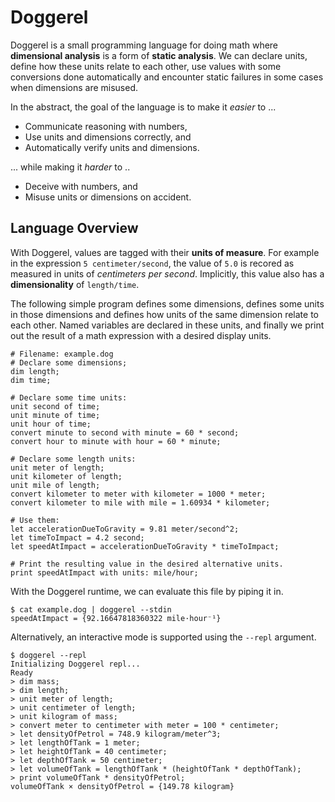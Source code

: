 # Doggerel

Doggerel is a small programming language for doing math where **dimensional
analysis** is a form of **static analysis**. We can declare units, define how
these units relate to each other, use values with some conversions done
automatically and encounter static failures in some cases when dimensions are
misused.

In the abstract, the goal of the language is to make it *easier* to ...

- Communicate reasoning with numbers,
- Use units and dimensions correctly, and
- Automatically verify units and dimensions.

... while making it *harder* to ..

- Deceive with numbers, and
- Misuse units or dimensions on accident.


## Language Overview

With Doggerel, values are tagged with their **units of measure**. For
example in the expression `5 centimeter/second`, the value of `5.0`
is recored as measured in units of *centimeters per second*. Implicitly, this
value also has a **dimensionality** of `length/time`.

The following simple program defines some dimensions, defines some units in
those dimensions and defines how units of the same dimension relate to each
other. Named variables are declared in these units, and finally we print out the
result of a math expression with a desired display units.

```
# Filename: example.dog
# Declare some dimensions;
dim length;
dim time;

# Declare some time units:
unit second of time;
unit minute of time;
unit hour of time;
convert minute to second with minute = 60 * second;
convert hour to minute with hour = 60 * minute;

# Declare some length units:
unit meter of length;
unit kilometer of length;
unit mile of length;
convert kilometer to meter with kilometer = 1000 * meter;
convert kilometer to mile with mile = 1.60934 * kilometer;

# Use them:
let accelerationDueToGravity = 9.81 meter/second^2;
let timeToImpact = 4.2 second;
let speedAtImpact = accelerationDueToGravity * timeToImpact;

# Print the resulting value in the desired alternative units.
print speedAtImpact with units: mile/hour;
```

With the Doggerel runtime, we can evaluate this file by piping it in.

```
$ cat example.dog | doggerel --stdin
speedAtImpact = {92.16647818360322 mile·hour⁻¹}
```

Alternatively, an interactive mode is supported using the `--repl` argument.

```
$ doggerel --repl
Initializing Doggerel repl...
Ready
> dim mass;
> dim length;
> unit meter of length;
> unit centimeter of length;
> unit kilogram of mass;
> convert meter to centimeter with meter = 100 * centimeter;
> let densityOfPetrol = 748.9 kilogram/meter^3;
> let lengthOfTank = 1 meter;
> let heightOfTank = 40 centimeter;
> let depthOfTank = 50 centimeter;
> let volumeOfTank = lengthOfTank * (heightOfTank * depthOfTank);
> print volumeOfTank * densityOfPetrol;
volumeOfTank × densityOfPetrol = {149.78 kilogram}
```
